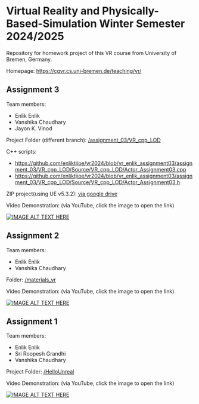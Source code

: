 # Virtual Reality and Physically-Based-Simulation Winter Semester 2024/2025
Repository for homework project of this VR course from University of Bremen, Germany.

Homepage: https://cgvr.cs.uni-bremen.de/teaching/vr/

## Assignment 3

Team members:

- Enlik Enlik
- Vanshika Chaudhary
- Jayon K. Vinod

Project Folder (different branch): [/assignment_03/VR_cpp_LOD](https://github.com/enliktjioe/vr2024/tree/vr_enlik_assignment03/assignment_03/VR_cpp_LOD)

C++ scripts:

- https://github.com/enliktjioe/vr2024/blob/vr_enlik_assignment03/assignment_03/VR_cpp_LOD/Source/VR_cpp_LOD/Actor_Assignment03.cpp
- https://github.com/enliktjioe/vr2024/blob/vr_enlik_assignment03/assignment_03/VR_cpp_LOD/Source/VR_cpp_LOD/Actor_Assignment03.h

ZIP project(using UE v5.3.2): [via google drive](https://drive.google.com/file/d/1abGC71QI8izwHMUsNaCK1V7ezDF6RJnd/view?usp=sharing)

Video Demonstration: (via YouTube, click the image to open the link)

[![IMAGE ALT TEXT HERE](https://img.youtube.com/vi/7LreWulJTx4/0.jpg)](https://www.youtube.com/watch?v=7LreWulJTx4)

## Assignment 2

Team members:

- Enlik Enlik
- Vanshika Chaudhary

Folder: [/materials_vr](https://github.com/enliktjioe/vr2024/tree/master/materials_vr)

Video Demonstration: (via YouTube, click the image to open the link)

[![IMAGE ALT TEXT HERE](https://img.youtube.com/vi/_ZNWYdfd5mE/0.jpg)](https://www.youtube.com/watch?v=_ZNWYdfd5mE)



## Assignment 1

Team members:

- Enlik Enlik
- Sri Roopesh Grandhi
- Vanshika Chaudhary

Project Folder: [/HelloUnreal](https://github.com/enliktjioe/vr2024/tree/master/HelloUnreal)

Video Demonstration: (via YouTube, click the image to open the link)

[![IMAGE ALT TEXT HERE](https://img.youtube.com/vi/rkQpSPes450/0.jpg)](https://www.youtube.com/watch?v=rkQpSPes450)

